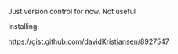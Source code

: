 Just version control for now. Not useful

Installing:

https://gist.github.com/davidKristiansen/8927547
